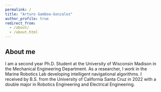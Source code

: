 ```yaml
---
permalink: /
title: "Arturo Gamboa-Gonzalez"
author_profile: true
redirect_from: 
  - /about/
  - /about.html
---
```


## About me
I am a second year Ph.D. Student at the University of Wisconsin Madison in the Mechanical Engineering Department. As a researcher, I work in the Marine Robotics Lab developing intelligent navigational algorithms. I received by B.S. from the University of California Santa Cruz in 2022 with a double major in Robotics Engineering and Electrical Engineering.